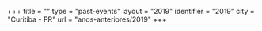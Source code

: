+++
title = ""
type = "past-events"
layout = "2019"
identifier = "2019"
city = "Curitiba - PR"
url = "anos-anteriores/2019"
+++
